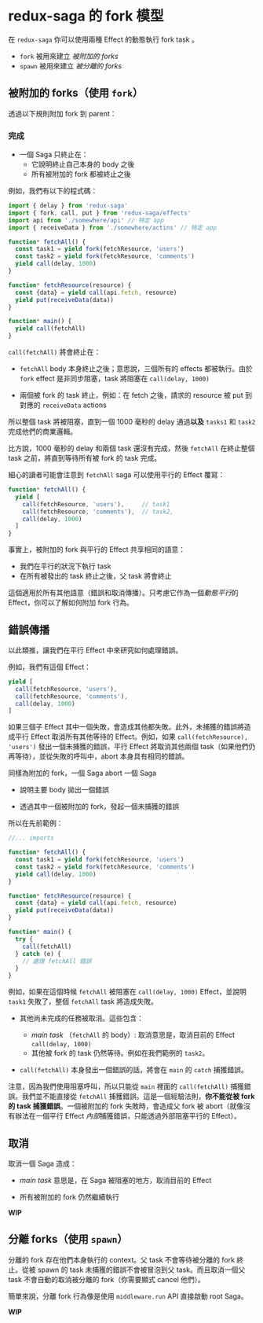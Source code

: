 # redux-saga 的 fork 模型

在 `redux-saga` 你可以使用兩種 Effect 的動態執行 fork task 。

- `fork` 被用來建立 *被附加的 forks*
- `spawn` 被用來建立 *被分離的 forks*

## 被附加的 forks（使用 `fork`）

透過以下規則附加 fork 到 parent：

### 完成

- 一個 Saga 只終止在：
  - 它說明終止自己本身的 body 之後
  - 所有被附加的 fork 都被終止之後

例如，我們有以下的程式碼：

```js
import { delay } from 'redux-saga'
import { fork, call, put } from 'redux-saga/effects'
import api from './somewhere/api' // 特定 app
import { receiveData } from './somewhere/actins' // 特定 app

function* fetchAll() {
  const task1 = yield fork(fetchResource, 'users')
  const task2 = yield fork(fetchResource, 'comments')
  yield call(delay, 1000)
}

function* fetchResource(resource) {
  const {data} = yield call(api.fetch, resource)
  yield put(receiveData(data))
}

function* main() {
  yield call(fetchAll)
}
```

`call(fetchAll)` 將會終止在：

- `fetchAll` body 本身終止之後；意思說，三個所有的 effects 都被執行。由於 `fork` effect 是非同步阻塞，task 將阻塞在 `call(delay, 1000)`

- 兩個被 fork 的 task 終止，例如：在 fetch 之後，請求的 resource 被 put 到對應的 `receiveData` actions

所以整個 task 將被阻塞，直到一個 1000 毫秒的 delay 通過**以及** `tasks1` 和 `task2` 完成他們的商業邏輯。

比方說，1000 毫秒的 delay 和兩個 task 還沒有完成，然後 `fetchAll` 在終止整個 task 之前，將直到等待所有被 fork 的 task 完成。

細心的讀者可能會注意到 `fetchAll` saga 可以使用平行的 Effect 覆寫：

```js
function* fetchAll() {
  yield [
    call(fetchResource, 'users'),     // task1
    call(fetchResource, 'comments'),  // task2,
    call(delay, 1000)
  ]
}
```

事實上，被附加的 fork 與平行的 Effect 共享相同的語意：

- 我們在平行的狀況下執行 task
- 在所有被發出的 task 終止之後，父 task 將會終止


這個適用於所有其他語意（錯誤和取消傳播）。只考慮它作為一個*動態平行*的 Effect，你可以了解如何附加 fork 行為。

## 錯誤傳播

以此類推，讓我們在平行 Effect 中來研究如何處理錯誤。

例如，我們有這個 Effect：

```js
yield [
  call(fetchResource, 'users'),
  call(fetchResource, 'comments'),
  call(delay, 1000)
]
```

如果三個子 Effect 其中一個失敗，會造成其他都失敗。此外，未捕獲的錯誤將造成平行 Effect 取消所有其他等待的 Effect。例如，如果 `call(fetchResource), 'users')` 發出一個未捕獲的錯誤，平行 Effect 將取消其他兩個 task（如果他們仍再等待），並從失敗的呼叫中，abort 本身具有相同的錯誤。

同樣為附加的 fork，一個 Saga abort 一個 Saga

- 說明主要 body 拋出一個錯誤

- 透過其中一個被附加的 fork，發起一個未捕獲的錯誤

所以在先前範例：

```js
//... imports

function* fetchAll() {
  const task1 = yield fork(fetchResource, 'users')
  const task2 = yield fork(fetchResource, 'comments')
  yield call(delay, 1000)
}

function* fetchResource(resource) {
  const {data} = yield call(api.fetch, resource)
  yield put(receiveData(data))
}

function* main() {
  try {
    call(fetchAll)
  } catch (e) {
    // 處理 fetchAll 錯誤
  }
}
```

例如，如果在這個時候 `fetchAll` 被阻塞在 `call(delay, 1000)` Effect，並說明 `task1` 失敗了，整個 `fetchAll` task 將造成失敗。

- 其他尚未完成的任務被取消。這些包含：  
  - *main task* （`fetchAll` 的 body）: 取消意思是，取消目前的 Effect `call(delay, 1000)`  
  - 其他被 fork 的 task 仍然等待。例如在我們範例的 `task2`。

- `call(fetchAll)` 本身發出一個錯誤的話，將會在 `main` 的 `catch` 捕獲錯誤。

注意，因為我們使用阻塞呼叫，所以只能從 `main` 裡面的 `call(fetchAll)` 捕獲錯誤。我們並不能直接從 `fetchAll` 捕獲錯誤。這是一個經驗法則，**你不能從被 fork 的 task 捕獲錯誤**。一個被附加的 fork 失敗時，會造成父 fork 被 abort（就像沒有辦法在一個平行 Effect *內部*捕獲錯誤，只能透過外部阻塞平行的 Effect）。


## 取消

取消一個 Saga 造成：

- *main task* 意思是，在 Saga 被阻塞的地方，取消目前的 Effect

- 所有被附加的 fork 仍然繼續執行


**WIP**

## 分離 forks（使用 `spawn`）

 分離的 fork 存在他們本身執行的 context。父 task 不會等待被分離的 fork 終止。從被 spawn 的 task 未捕獲的錯誤不會被冒泡到父 task。而且取消一個父 task 不會自動的取消被分離的 fork（你需要顯式 cancel 他們）。

簡單來說，分離 fork 行為像是使用 `middleware.run` API 直接啟動 root Saga。


**WIP**
